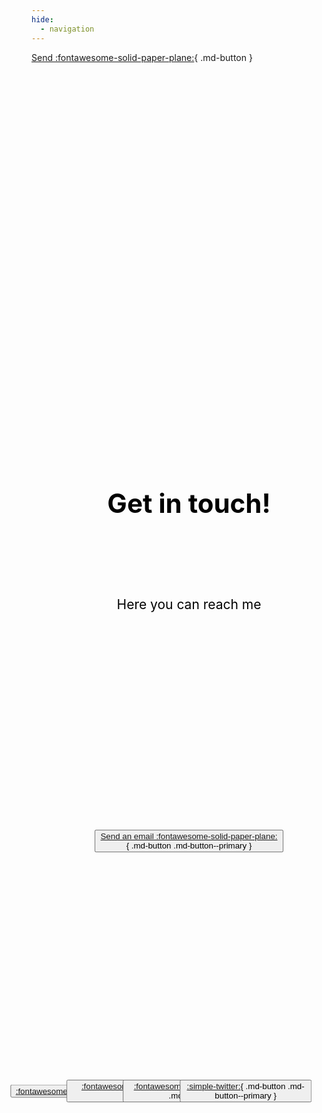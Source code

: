 ```yaml
---
hide:
  - navigation
---
```


[Send :fontawesome-solid-paper-plane:](mailto:hilal.nizam.97@gmail.com){ .md-button }



<!--/* Background image: applies to the "body" of the page */-->
<!--/* background-repeat: if image should keep original size and repeat itself until full page is covered */-->
<!--/* background-size and position to make image cover full page and don't stretch when changing the browser's window size */-->
<style>
body {
  background-image: url('../assets/images/landing.png');
  background-repeat: no-repeat;
  background-position: center;
  background-size: cover;
  position: relative;
}
</style>

<!--/* Or background color instead: 
<body style="background-color:aquamarine;"></body> */-->

<!--/* Text alignement */-->
<!--/* position, top, left, transofrm: vertical alignement; number is for how many pixels the text is shifted downwards*/-->
<!--/* text-align: horizontal alignement */-->
<b><h1 style="position: absolute; top: 20%; left: 50%; transform: translate(-50%, -50%); font-size:300%; color:black; text-align:center">Get in touch!</h1></b>

<p style="position: absolute; top: 25%; left: 50%; transform: translate(-50%, -50%); font-size:150%; color:black; text-align:center"> Here you can reach me</p>

<!--/* One button in the middle of the page */-->
<b><h3 style="position: absolute; top: 35%; left: 50%; transform: translate(-50%, -50%); margin: auto; text-align:center"><button>[Get to know me](/bio/){ .md-button .md-button--primary }</button></h3></b>

<!--/* Buttons with social media icons next to each other */-->
<b><h3 style="position: absolute; top: 45%; left: 35%; transform: translate(-50%, -50%); margin: auto; text-align:center"><button>[:fontawesome-brands-github:](https://github.com/HilalNizamoglu){ .md-button .md-button--primary }</button></h3></b>

<b><h3 style="position: absolute; top: 45%; left: 45%; transform: translate(-50%, -50%); margin: auto; text-align:center"><button>[:fontawesome-brands-linkedin:](https://www.linkedin.com/in/hilal-nizamoglu-9b669210b/){ .md-button .md-button--primary }</button></h3></b>

<b><h3 style="position: absolute; top: 45%; left: 55%; transform: translate(-50%, -50%); margin: auto; text-align:center"><button>[:fontawesome-brands-orcid:](https://orcid.org/0000-0002-3723-5837){ .md-button .md-button--primary }</button></h3></b>

<b><h3 style="position: absolute; top: 45%; left: 65%; transform: translate(-50%, -50%); margin: auto; text-align:center"><button>[:simple-twitter:](https://twitter.com/hilalnizam5){ .md-button .md-button--primary }</button></h3></b>

<b><h3 style="position: absolute; top: 35%; left: 50%; transform: translate(-50%, -50%); margin: auto; text-align:center"><button>[Send an email :fontawesome-solid-paper-plane:](mailto:hilal.nizam.97@gmail.com){ .md-button .md-button--primary }</button></h3></b>